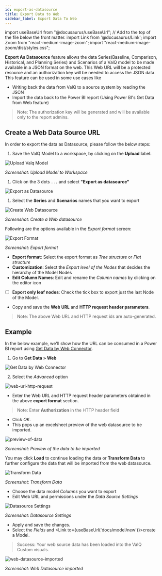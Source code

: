 ```yaml
---
id: export-as-datasource
title: Export Data to Web
sidebar_label: Export Data To Web
---
```


import useBaseUrl from "@docusaurus/useBaseUrl"; // Add to the top of the file below the front matter.
import Link from '@docusaurus/Link';
import Zoom from "react-medium-image-zoom";
import "react-medium-image-zoom/dist/styles.css";

**Export As Datasource** feature allows the data Series(Baseline, Comparison, Historical, and Planning Series) and Scenarios of a ValQ model to be made available in a JSON format on the web. This Web URL will be a protected resource and an authorization key will be needed to access the JSON data. This feature can be used in some use cases like 

- Writing back the data from ValQ to a source system by reading the JSON
- Import the data back to the Power BI report (Using Power BI's Get Data from Web feature)

> Note: The authorization key will be generated and will be available only to the report admins.

## Create a Web Data Source URL
In order to export the data as Datasource, please follow the below steps:

1. Save the ValQ Model to a workspace, by clicking on the **Upload** label.

 <div style={{textAlign: 'center'}}>
  <Zoom>
   <img alt="Upload Valq Model" src={useBaseUrl('/doc-images/web-datasource/upload-model.png')} />
  </Zoom>
 </div>

 *Screenshot: Upload Model to Workspace*

1. Click on the 3 dots `...` and select **"Export as datasource"**

 <div style={{textAlign: 'center'}}>
  <Zoom>
   <img alt="Export as Datasource" src={useBaseUrl('/doc-images/web-datasource/export-as-datasource.png')} />
  </Zoom>
 </div>

1. Select the **Series** and **Scenarios** names that you want to export

 <div style={{textAlign: 'center'}}>
  <Zoom>
   <img alt="Create Web Datasource" src={useBaseUrl('/doc-images/web-datasource/create-web-datasource.png')} />
  </Zoom>
 </div>

*Screenshot: Create a Web datasource*

Following are the options available in the *Export format* screen:

 <div style={{textAlign: 'center'}}>
  <Zoom>
   <img alt="Export Format" src={useBaseUrl('/doc-images/web-datasource/export-format.png')} />
  </Zoom>
 </div>

*Screenshot: Export format*

- **Export format**: Select the export format as *Tree structure* or *Flat structure*
- **Customization**: Select the *Export level of the Nodes* that decides the hierarchy of the Model Nodes
- **Edit Column Names**: Edit and rename the *Column names* by clicking on the editor icon
- [ ] **Export only leaf nodes**: Check the tick box to export just the last Node of the Model.
- Copy and save the **Web URL** and **HTTP request header parameters**.

 > Note: The above Web URL and HTTP request ids are auto-generated.

## Example

In the below example, we'll show how the URL can be consumed in a Power BI report using [Get Data by Web Connector](https://docs.microsoft.com/en-us/power-bi/connect-data/desktop-connect-to-web-by-example).

1. Go to **Get Data > Web**

 <div style={{textAlign: 'center'}}>
  <Zoom>
   <img alt="Get Data by Web Connector" src={useBaseUrl('/doc-images/web-datasource/get-data-web.png')} />
  </Zoom>
 </div>

2. Select the *Advanced* option

 <div style={{textAlign: 'center'}}>
  <Zoom>
   <img alt="web-url-http-request" src={useBaseUrl('/doc-images/web-datasource/web-url-http-request.png')} />
  </Zoom>
 </div>
 
- Enter the Web URL and HTTP request header parameters obtained in the above **export format** section.
  
 > Note: Enter **Authorization** in the HTTP header field

- Click *OK*.
- This pops up an excelsheet preview of the web datasource to be imported.

 <div style={{textAlign: 'center'}}>
  <Zoom>
   <img alt="preview-of-data" src={useBaseUrl('/doc-images/web-datasource/preview-of-data.png')} />
  </Zoom>
 </div>

 *Screenshot: Preview of the data to be imported*

You may click **Load** to continue loading the data or **Transform Data** to further configure the data that will be imported from the web datasource.

 <div style={{textAlign: 'center'}}>
  <Zoom>
   <img alt="Transform Data" src={useBaseUrl('/doc-images/web-datasource/transform-data.png')} />
  </Zoom>
 </div>

 *Screenshot: Transform Data*

  - Choose the data model *Columns* you want to export
  - Edit Web URL and permissions under the *Data Source Settings*

 <div style={{textAlign: 'center'}}>
  <Zoom>
   <img alt="Datasource Settings" src={useBaseUrl('/doc-images/web-datasource/datasource-settings.png')} />
  </Zoom>
 </div>

 *Screenshot: Datasource Settings*

  - Apply and save the changes.
  - Select the *Fields* and <Link to={useBaseUrl('docs/model/new')}>create a Model</Link>.

> Success: Your web source data has been loaded into the ValQ Custom visuals.

 <div style={{textAlign: 'center'}}>
  <Zoom>
   <img alt="web-datasource-imported" src={useBaseUrl('/doc-images/web-datasource/web-datasource-imported.png')} />
  </Zoom>
 </div>

 *Screenshot: Web Datasource imported*
